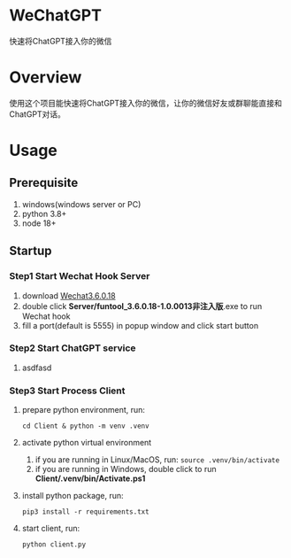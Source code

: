 # WeChatGPT

快速将ChatGPT接入你的微信

# Overview

使用这个项目能快速将ChatGPT接入你的微信，让你的微信好友或群聊能直接和ChatGPT对话。

# Usage

## Prerequisite

1. windows(windows server or PC)
2. python 3.8+
3. node 18+

## Startup

### Step1 Start Wechat Hook Server

1. download [Wechat3.6.0.18](https://pan.baidu.com/s/1X2_gAKVi6QEiFqAgnFHJ3g?pwd=nkv6)
2. double click **Server/funtool_3.6.0.18-1.0.0013非注入版**.exe to run Wechat hook
3. fill a port(default is 5555) in popup window and click start button

### Step2 Start ChatGPT service

1. asdfasd




### Step3 Start Process Client

1. prepare python environment, run:

   ```shell
   cd Client & python -m venv .venv
   ```
2. activate python virtual environment

   1. if you are running in Linux/MacOS, run: `source .venv/bin/activate`
   2. if you are running in Windows, double click to run **Client/.venv/bin/Activate.ps1**
3. install python package, run:

   ```shell
   pip3 install -r requirements.txt
   ```
4. start client, run:

   ```shell
   python client.py
   ```
